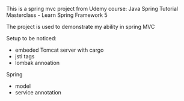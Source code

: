 This is a spring mvc project from Udemy course: Java Spring Tutorial Masterclass - Learn Spring Framework 5

The project is used to demonstrate my ability in spring MVC

Setup to be noticed:
- embeded Tomcat server with cargo
- jstl tags
- lombak annoation

Spring
- model
- service annotation